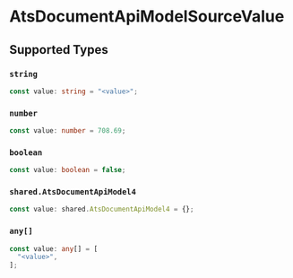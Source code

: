 # AtsDocumentApiModelSourceValue


## Supported Types

### `string`

```typescript
const value: string = "<value>";
```

### `number`

```typescript
const value: number = 708.69;
```

### `boolean`

```typescript
const value: boolean = false;
```

### `shared.AtsDocumentApiModel4`

```typescript
const value: shared.AtsDocumentApiModel4 = {};
```

### `any[]`

```typescript
const value: any[] = [
  "<value>",
];
```

